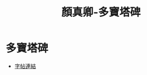 ﻿---
title: '顏真卿-多寶塔碑'
tags: ['顏真卿', '碑刻', '楷書']
order: 8
---
# 多寶塔碑
* [字帖連結](https://digitalarchive.npm.gov.tw/Painting/Content?pid=1947&Dept=P)
